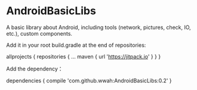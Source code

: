 # AndroidBasicLibs

A basic library about Android, including tools (network, pictures, check, IO, etc.), custom components.

Add it in your root build.gradle at the end of repositories:

  allprojects {
  	repositories {
		...
		maven { 
			url 'https://jitpack.io' 
		}
	}
}
  
  Add the dependency：
  
  dependencies {
  	compile 'com.github.wwah:AndroidBasicLibs:0.2'
  }

